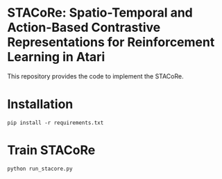 # STACoRe: Spatio-Temporal and Action-Based Contrastive Representations for Reinforcement Learning in Atari
This repository provides the code to implement the STACoRe.

# Installation
~~~
pip install -r requirements.txt
~~~

# Train STACoRe
~~~
python run_stacore.py
~~~
